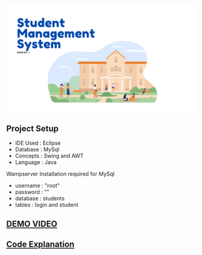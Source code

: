 

![](https://github.com/Shrimad-Bhagwat/Student-Management-System/blob/main/Student%20Management%20System/bin/Student/project_images/front.png?raw=true)

## Project Setup
- IDE Used : Eclipse
- Database : MySql
- Concepts : Swing and AWT
- Language : Java

Wampserver Installation required for MySql
- username : "root"
- password : ""
- database : students
- tables   : login and student

## [DEMO VIDEO](https://github.com/Shrimad-Bhagwat/Student-Management-System/blob/main/Java%20Demo.mp4?raw=true)

## [Code Explanation](https://github.com/Shrimad-Bhagwat/Student-Management-System/blob/main/Java%20Presentation.mp4?raw=true)
